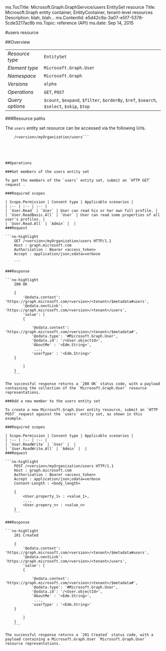 ms.TocTitle: Microsoft.Graph.GraphService/users EntitySet resource
Title: Microsoft.Graph entity container, EntityContainer, tenant-level resources
Description: blah, blah...
ms.ContentId: e5d42c9a-3a07-e5f7-5378-5cde3217ac8b
ms.Topic: reference (API)
ms.date: Sep 14, 2015

#users resource

 



<a name="msg-entity-set-users"> </a>
##Overview

|  |  | 
| :-- | :-- | 
| _Resource type_ | `EntitySet` | 
| _Element type_ | `Microsoft.Graph.User` | 
| _Namespace_ | `Microsoft.Graph` | 
| _Versions_ | `alpha` | 
| _Operations_ | `GET`, `POST` | 
| _Query options_ | `$count`, `$expand`, `$filter`, `$orderBy`, `$ref`, `$search`, `$select`, `$skip`, `$top` | 


###Resource paths

The `users` entity set resource can be accessed via the following Urls. 

```no-highlight
	/<version>/myOrganization/users```





##Operations

###Get members of the users entity set

To get the members of the `users` entity set, submit an `HTTP GET` request .  

###Required scopes

| Scope.Permission | Consent type | Applicable scenarios | 
| :-- | :-- | :-- | 
| `User.Read` | `User` | User can read his or her own full profile. | 
| `User.ReadBasic.All` | `User` | User can read some properties of all user's profiles. | 
| `User.Read.All` | `Admin` |  | 
###Request

```no-highlight
	GET /<version>/myOrganization/users HTTP/1.1
	Host : graph.microsoft.com
	Authorization : Bearer <access_token>
	Accept : application/json;odata=verbose
	
	```

###Response

```no-highlight
	200 OK
	
	{
		'@odata.context': 'https://graph.microsoft.com/<version>/<tenant>/$metadata#users',
		'@odata.nextLink': 'https://graph.microsoft.com/<version>/<tenant>/users',
		'value': [ 
		{
	
			'@odata.context': 'https://graph.microsoft.com/<version>/<tenant>/$metadata#',
			'@odata.type': '#Microsoft.Graph.User',
			'@odata.id': '/<User.objectId>',
			'AboutMe' : '<Edm.String>',
			 ...,
			'userType' : '<Edm.String>'
	}
	
		]
	}
	```

The successful response returns a `200 OK` status code, with a payload containing the collection of the `Microsoft.Graph.User` resource representations. 

###Add a new member to the users entity set

To create a new Microsoft.Graph.User entity resource, submit an `HTTP POST` request against the `users` entity set, as shown in this example. 

###Required scopes

| Scope.Permission | Consent type | Applicable scenarios | 
| :-- | :-- | :-- | 
| `User.ReadWrite` | `User` |  | 
| `User.ReadWrite.All` | `Admin` |  | 
###Request

```no-highlight
	POST /<version>/myOrganization/users HTTP/1.1
	Host : graph.microsoft.com
	Authorization : Bearer <access_token>
	Accept : application/json;odata=verbose
	Content-Length : <body_length>
	
	{
		<User.property_1> : <value_1>,
		...,
		<User.propery_n> : <value_n>
	}
	```

###Response

```no-highlight
	201 Created
	
	{
		'@odata.context': 'https://graph.microsoft.com/<version>/<tenant>/$metadata#users',
		'@odata.nextLink': 'https://graph.microsoft.com/<version>/<tenant>/users',
		'value': [ 
		{
	
			'@odata.context': 'https://graph.microsoft.com/<version>/<tenant>/$metadata#',
			'@odata.type': '#Microsoft.Graph.User',
			'@odata.id': '/<User.objectId>',
			'AboutMe' : '<Edm.String>',
			 ...,
			'userType' : '<Edm.String>'
	}
	
		]
	}
	```

The successful response returns a `201 Created` status code, with a payload containing a Microsoft.Graph.User `Microsoft.Graph.User` resource representations. 



